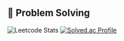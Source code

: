 ## 🧩 Problem Solving
![Leetcode Stats](https://leetcode.card.workers.dev/?username=fudoge)
[![Solved.ac Profile](http://mazassumnida.wtf/api/v2/generate_badge?boj=chaewoon67)](https://solved.ac/chaewoon67/)

